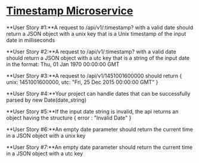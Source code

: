 # [Timestamp Microservice](https://www.freecodecamp.org/learn/apis-and-microservices/apis-and-microservices-projects/timestamp-microservice)

**User Story #1:**A request to /api/v1/:timestamp? with a valid date should return a JSON object with a unix key that is a Unix timestamp of the input date in milliseconds

**User Story #2:**A request to /api/v1/:timestamp? with a valid date should return a JSON object with a utc key that is a string of the input date in the format: Thu, 01 Jan 1970 00:00:00 GMT

**User Story #3:**A request to /api/v1/1451001600000 should return { unix: 1451001600000, utc: "Fri, 25 Dec 2015 00:00:00 GMT" }

**User Story #4:**Your project can handle dates that can be successfully parsed by new Date(date_string)

**User Story #5:**If the input date string is invalid, the api returns an object having the structure { error : "Invalid Date" }

**User Story #6:**An empty date parameter should return the current time in a JSON object with a unix key

**User Story #7:**An empty date parameter should return the current time in a JSON object with a utc key
